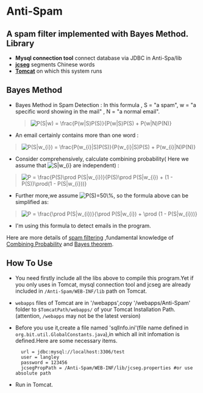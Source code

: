 # Anti-Spam
A spam filter implemented with Bayes Method.
Library
---
* **Mysql connection tool** connect database  via JDBC
	in Anti-Spa/lib
* [**jcseg**](https://code.google.com/p/jcseg/) segments Chinese words
* [**Tomcat**](http://tomcat.apache.org) on which this system runs

Bayes Method
---
* Bayes Method in Spam Detection :
 In this formula , S = "a spam", w = "a specific word showing in the mail" , N = "a normal email".
	><img src="http://latex.codecogs.com/gif.latex?P(S|w)&space;=&space;\frac{P(w|S)P(S)}{P(w|S)P(S)&space;&plus;&space;P(w|N)P(N)}" title="P(S|w) = \frac{P(w|S)P(S)}{P(w|S)P(S) + P(w|N)P(N)}" />

* An email certainly contains more than one word :
 ><img src="http://latex.codecogs.com/gif.latex?P(S|w_{i})&space;=&space;\frac{P(w_{i}|S)P(S)}{P(w_{i}|S)P(S)&space;&plus;&space;P(w_{i}|N)P(N)}" title="P(S|w_{i}) = \frac{P(w_{i}|S)P(S)}{P(w_{i}|S)P(S) + P(w_{i}|N)P(N)}" />
 
* Consider comprehensively, calculate combining probability(  Here we assume that <img src="http://latex.codecogs.com/gif.latex?S|w_{i}" title="S|w_{i}" /> are independent) :
><img src="http://latex.codecogs.com/gif.latex?P&space;=&space;\frac{P(S)\prod&space;P(S|w_{i})}{P(S)\prod&space;P(S|w_{i})&space;&plus;&space;(1&space;-&space;P(S))\prod(1&space;-&space;P(S|w_{i}))}" title="P = \frac{P(S)\prod P(S|w_{i})}{P(S)\prod P(S|w_{i}) + (1 - P(S))\prod(1 - P(S|w_{i}))}" />

* Further more,we assume <img src="http://latex.codecogs.com/gif.latex?P(S)=50\%" title="P(S)=50\%" />, so the formula above can be simplified as:
><img src="http://latex.codecogs.com/gif.latex?P&space;=&space;\frac{\prod&space;P(S|w_{i})}{\prod&space;P(S|w_{i})&space;&plus;&space;\prod&space;(1&space;-&space;P(S|w_{i}))}" title="P = \frac{\prod P(S|w_{i})}{\prod P(S|w_{i}) + \prod (1 - P(S|w_{i}))}" />	

* I'm using this formula to detect emails in the program.

Here are more details of [spam filtering](http://www.paulgraham.com/spam.html) ,fundamental knowledge of [Combining Probability](http://www.mathpages.com/home/kmath267.htm) and [Bayes theorem](http://en.wikipedia.org/wiki/Bayes%27_theorem).

How To Use
---
* You need firstly include all the libs above to compile this program.Yet if you only uses in Tomcat, mysql connection tool and jcseg are already included in `/Anti-Spam/WEB-INF/lib` path on Tomcat. 

* `webapps` files of Tomcat are in '/webapps',copy '/webapps/Anti-Spam' folder to `$TomcatPath/webapps/` of your Tomcat Installation Path.(attention, `/webapps` may not be the latest version)

* Before you use it,create a file named 'sqlInfo.ini'(file name defined in `org.bit.util.GlobalConstants.java`),in which all init infomation is defined.Here are some necessary items.  

		url = jdbc:mysql://localhost:3306/test
		user = langley
		password = 123456
		jcsegPropPath = /Anti-Spam/WEB-INF/lib/jcseg.properties #or use absolute path
	
* Run in Tomcat.
		

